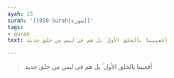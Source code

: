```yaml
---
ayah: 15
surah: '[[050-Surah|سورة]]'
tags:
- quran
text: أفعيينا بالخلق الأول ۚ بل هم في لبس من خلق جديد

---
```

> أفعيينا بالخلق الأول ۚ بل هم في لبس من خلق جديد
